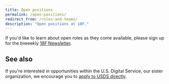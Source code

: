 ```yaml
---
title: Open positions
permalink: /open-positions/
redirect_from: /roles-and-teams/
description: "Open positions at 18F."
---
```


If you'd like to learn about open roles as they come available, please sign up for the biweekly [18F Newsletter](https://18f.gsa.gov/#newsletter).

## See also

If you're interested in opportunities within the U.S. Digital Service, our sister organization, we encourage you to [apply to USDS directly](https://www.usds.gov/join).
